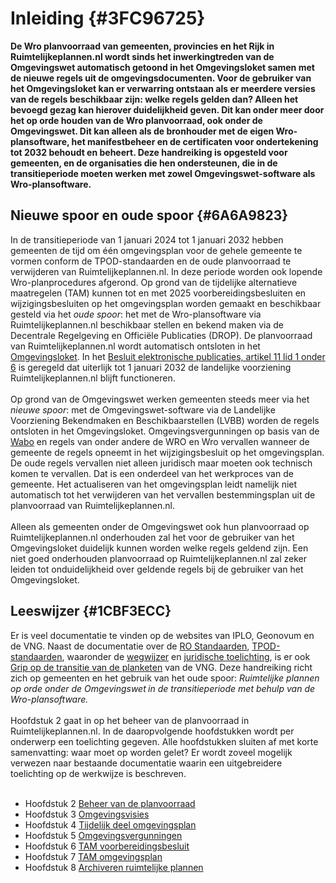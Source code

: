 # Inleiding  {#3FC96725}
<b>De Wro planvoorraad van gemeenten, provincies en het Rijk in Ruimtelijkeplannen.nl wordt sinds het inwerkingtreden van de Omgevingswet automatisch getoond in het Omgevingsloket samen met de nieuwe regels uit de omgevingsdocumenten. Voor de gebruiker van het Omgevingsloket kan er verwarring ontstaan als er meerdere versies van de regels beschikbaar zijn: welke regels gelden dan? Alleen het bevoegd gezag kan hierover duidelijkheid geven. Dit kan onder meer door het op orde houden van de Wro planvoorraad, ook onder de Omgevingswet. Dit kan alleen als de bronhouder met de eigen Wro-plansoftware, het manifestbeheer en de certificaten voor ondertekening tot 2032 behoudt en beheert. Deze handreiking is opgesteld voor gemeenten, en de organisaties die hen ondersteunen, die in de transitieperiode moeten werken met zowel Omgevingswet-software als Wro-plansoftware.</b>

## Nieuwe spoor en oude spoor {#6A6A9823}
In de transitieperiode van 1 januari 2024 tot 1 januari 2032 hebben gemeenten de tijd om één omgevingsplan voor de gehele gemeente te vormen conform de TPOD-standaarden en de oude planvoorraad te verwijderen van Ruimtelijkeplannen.nl. 
In deze periode worden ook lopende Wro-planprocedures afgerond. Op grond van de tijdelijke alternatieve maatregelen (TAM) kunnen tot en met 2025 voorbereidingsbesluiten en wijzigingsbesluiten op het omgevingsplan worden gemaakt en beschikbaar gesteld via het <i>oude spoor</i>: het met de Wro-plansoftware via Ruimtelijkeplannen.nl beschikbaar stellen en bekend maken via de Decentrale Regelgeving en Officiële Publicaties (DROP). De planvoorraad van Ruimtelijkeplannen.nl wordt automatisch ontsloten in het <a href='https://omgevingswet.overheid.nl/home' target='_blank'>Omgevingsloket</a>. In het <a href='https://wetten.overheid.nl/BWBR0045037/2025-01-01' target='_blank'>Besluit elektronische publicaties, artikel 11 lid 1 onder 6</a> is geregeld dat uiterlijk tot 1 januari 2032 de landelijke voorziening Ruimtelijkeplannen.nl blijft functioneren.
<br/>
<br/>
Op grond van de Omgevingswet werken gemeenten steeds meer via het <i>nieuwe spoor</i>: met de Omgevingswet-software via de Landelijke Voorziening Bekendmaken en Beschikbaarstellen (LVBB) worden de regels ontsloten in het Omgevingsloket. Omgevingsvergunningen op basis van de <a href='#55A7BEB0'>Wabo</a> en regels van onder andere de WRO en Wro vervallen wanneer de gemeente de regels opneemt in het wijzigingsbesluit op het omgevingsplan. De oude regels vervallen niet alleen juridisch maar moeten ook technisch komen te vervallen. Dat is een onderdeel van het werkproces van de gemeente. Het actualiseren van het omgevingsplan leidt namelijk niet automatisch tot het verwijderen van het vervallen bestemmingsplan uit de planvoorraad van Ruimtelijkeplannen.nl. 
<br/>
<br/>
Alleen als gemeenten onder de Omgevingswet ook hun planvoorraad op Ruimtelijkeplannen.nl onderhouden zal het voor de gebruiker van het Omgevingsloket duidelijk kunnen worden welke regels geldend zijn. Een niet goed onderhouden planvoorraad op Ruimtelijkeplannen.nl zal zeker leiden tot onduidelijkheid over geldende regels bij de gebruiker van het Omgevingsloket.

## Leeswijzer  {#1CBF3ECC}
Er is veel documentatie te vinden op de websites van IPLO, Geonovum en de VNG. Naast de documentatie over de <a href='https://www.geonovum.nl/geo-standaarden/ro-standaarden-ruimtelijke-ordening/' target='_blank'>RO Standaarden</a>, <a href='https://www.geonovum.nl/omgevingswet' target='_blank'>TPOD-standaarden</a>, waaronder de <a href='https://www.wegwijzertpod.nl/' target='_blank'>wegwijzer</a> en <a href='https://iplo.nl/regelgeving/instrumenten/' target='_blank'>juridische toelichting</a>, is er ook <a href='https://omgevingswet.vng.nl/grip/' target='_blank'>Grip op de transitie van de planketen</a> van de VNG.
Deze handreiking richt zich op gemeenten en het gebruik van het oude spoor: <i>Ruimtelijke plannen op orde onder de Omgevingswet</i><b><i> </i></b><i>in de transitieperiode met behulp van de Wro-plansoftware.</i> 
<br/>
<br/>
Hoofdstuk 2 gaat in op het beheer van de planvoorraad in Ruimtelijkeplannen.nl. In de daaropvolgende hoofdstukken wordt per onderwerp een toelichting gegeven. Alle hoofdstukken sluiten af met korte samenvatting: waar moet op worden gelet? Er wordt zoveel mogelijk verwezen naar bestaande documentatie waarin een uitgebreidere toelichting op de werkwijze is beschreven.
<br/>
<br/>
<ul><li>Hoofdstuk 2 <a href='#1364DA20'>Beheer van de planvoorraad</a></li>
<li>Hoofdstuk 3 <a href='#324DBF6E'>Omgevingsvisies</a></li>
<li>Hoofdstuk 4 <a href='#62087022'>Tijdelijk deel omgevingsplan</a></li>
<li>Hoofdstuk 5 <a href='#55A7BEB0'>Omgevingsvergunningen</a></li>
<li>Hoofdstuk 6 <a href='#7D4FADDD'>TAM voorbereidingsbesluit</a></li>
<li>Hoofdstuk 7 <a href='#5221ABF7'>TAM omgevingsplan</a></li>
<li>Hoofdstuk 8 <a href='#1364DA20'>Archiveren ruimtelijke plannen</a></li>
</ul>
